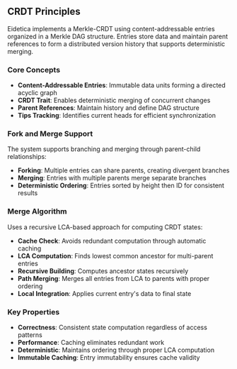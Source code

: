 ## CRDT Principles

Eidetica implements a Merkle-CRDT using content-addressable entries organized in a Merkle DAG structure. Entries store data and maintain parent references to form a distributed version history that supports deterministic merging.

### Core Concepts

- **Content-Addressable Entries**: Immutable data units forming a directed acyclic graph
- **CRDT Trait**: Enables deterministic merging of concurrent changes
- **Parent References**: Maintain history and define DAG structure
- **Tips Tracking**: Identifies current heads for efficient synchronization

### Fork and Merge Support

The system supports branching and merging through parent-child relationships:

- **Forking**: Multiple entries can share parents, creating divergent branches
- **Merging**: Entries with multiple parents merge separate branches
- **Deterministic Ordering**: Entries sorted by height then ID for consistent results

### Merge Algorithm

Uses a recursive LCA-based approach for computing CRDT states:

- **Cache Check**: Avoids redundant computation through automatic caching
- **LCA Computation**: Finds lowest common ancestor for multi-parent entries
- **Recursive Building**: Computes ancestor states recursively
- **Path Merging**: Merges all entries from LCA to parents with proper ordering
- **Local Integration**: Applies current entry's data to final state

### Key Properties

- **Correctness**: Consistent state computation regardless of access patterns
- **Performance**: Caching eliminates redundant work
- **Deterministic**: Maintains ordering through proper LCA computation
- **Immutable Caching**: Entry immutability ensures cache validity
